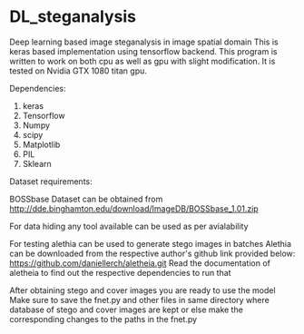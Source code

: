 # DL_steganalysis
Deep learning based image steganalysis in image spatial domain 
This is keras based implementation using tensorflow backend.
This program is written to work on both cpu as well as gpu with slight modification.
It is tested on Nvidia GTX 1080 titan gpu.

Dependencies: 
  1. keras
  2. Tensorflow
  3. Numpy
  4. scipy
  5. Matplotlib
  6. PIL
  7. Sklearn

Dataset requirements:

  BOSSbase Dataset can be obtained from http://dde.binghamton.edu/download/ImageDB/BOSSbase_1.01.zip
  
For data hiding any tool available can be used as per avialability

 For testing alethia can be used to generate stego images in batches
 Alethia can be downloaded from the respective author's github link provided below:
 https://github.com/daniellerch/aletheia.git
 Read the documentation of aletheia to find out the respective dependencies to run that
 
 
After obtaining stego and cover images you are ready to use the model
Make sure to save the fnet.py and other files in same directory where database of stego and cover images are kept
or else make the corresponding changes to the paths in the fnet.py
